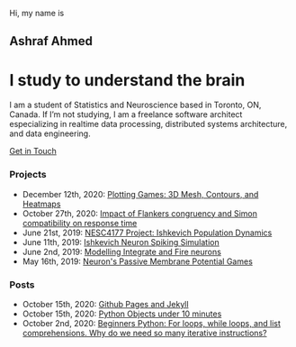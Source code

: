 Hi, my name is
## Ashraf Ahmed
# I study to understand the brain

I am a student of Statistics and Neuroscience based in Toronto, ON, Canada. If I’m not studying, I am a freelance software architect especializing in realtime data processing, distributed systems architecture, and data engineering.

[Get in Touch](mailto:z@ashahmed.io)  
### Projects


- December 12th, 2020: [Plotting Games: 3D Mesh, Contours, and Heatmaps](https://github.com/RealAshrafAhmed/ashahmed.io/blob/main/colab/Plot_Games.ipynb)
- October 27th, 2020: [Impact of Flankers congruency and Simon compatibility on response time](_posts/2020-10-27-flankers-vs-simon.md)
- June 21st, 2019: [NESC4177 Project: Ishkevich Population Dynamics](https://github.com/RealAshrafAhmed/ashahmed.io/blob/main/colab/neurocomputing_project1.ipynb)
- June 11th, 2019: [Ishkevich Neuron Spiking Simulation](https://github.com/RealAshrafAhmed/ashahmed.io/blob/main/colab/Ishkevich_sim.ipynb)
- June 2nd, 2019: [Modelling Integrate and Fire neurons](https://github.com/RealAshrafAhmed/ashahmed.io/blob/main/colab/02-06-2019-IF-models.ipynb)
- May 16th, 2019: [Neuron's Passive Membrane Potential Games](https://github.com/RealAshrafAhmed/ashahmed.io/blob/main/colab/passive_membrne.ipynb)

### Posts
- October 15th, 2020: [Github Pages and Jekyll](_posts/2020-10-02-python-objects-under-10-mins.md)
- October 15th, 2020: [Python Objects under 10 minutes](_posts/2020-10-02-python-objects-under-10-mins.md)
- October 2nd, 2020: [Beginners Python: For loops, while loops, and list comprehensions. Why do we need so many iterative instructions?](_posts/2020-10-02-for-while.md)
